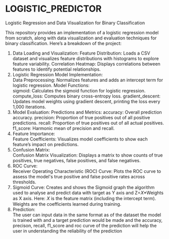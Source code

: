 # LOGISTIC_PREDICTOR
 
Logistic Regression and Data Visualization for Binary Classification

This repository provides an implementation of a logistic regression model from scratch, along with data visualization and evaluation techniques for binary classification. Here’s a breakdown of the project:

1. Data Loading and Visualization: 
Feature Distribution: Loads a CSV dataset and visualizes feature distributions with histograms to explore feature variability.
Correlation Heatmap: Displays correlations between features to identify potential relationships.
2. Logistic Regression Model Implementation:  
Data Preprocessing: Normalizes features and adds an intercept term for logistic regression.
Model Functions:  
sigmoid: Calculates the sigmoid function for logistic regression.
compute_loss: Computes binary cross-entropy loss.
gradient_descent: Updates model weights using gradient descent, printing the loss every 1,000 iterations.
3. Model Evaluation: 
Predictions and Metrics:
accuracy: Overall prediction accuracy.
precision: Proportion of true positives out of all positive predictions.
recall: Proportion of true positives out of all actual positives.
f1_score: Harmonic mean of precision and recall.
4. Feature Importance:  
Feature Coefficients: Visualizes model coefficients to show each feature’s impact on predictions.
5. Confusion Matrix:  
Confusion Matrix Visualization: Displays a matrix to show counts of true positives, true negatives, false positives, and false negatives.
6. ROC Curve:  
Receiver Operating Characteristic (ROC) Curve: Plots the ROC curve to assess the model's true positive and false positive rates across thresholds.
7. Sigmoid Curve:
Creates and shows the Sigmoid graph the algorithm used to analyse and predict data with target as Y axis and Z=𝑋*Weights as X axis. Here: 𝑋 is the feature matrix (including the intercept term). Weights are the coefficients learned during training.
8. Prediction:  
The user can input data in the same format as of the dataset the model is trained with and a target prediction would be made and the accuracy, precison, recall, f1_score and roc curve of the prediction will help the user in understanding the reliability of the prediction
